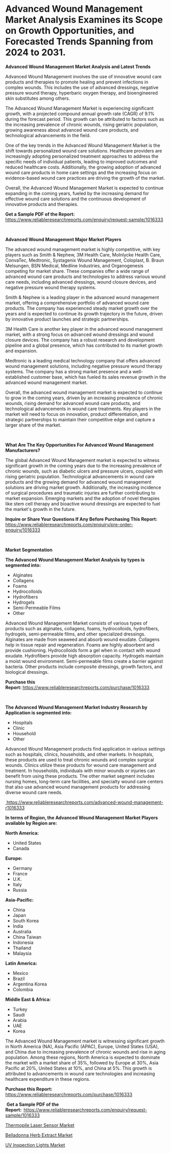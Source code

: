 <p><h1>Advanced Wound Management Market Analysis Examines its Scope on Growth Opportunities, and Forecasted Trends Spanning from 2024 to 2031.</h1></p><p><strong>Advanced Wound Management Market Analysis and Latest Trends</strong></p>
<p><p>Advanced Wound Management involves the use of innovative wound care products and therapies to promote healing and prevent infections in complex wounds. This includes the use of advanced dressings, negative pressure wound therapy, hyperbaric oxygen therapy, and bioengineered skin substitutes among others.</p><p>The Advanced Wound Management Market is experiencing significant growth, with a projected compound annual growth rate (CAGR) of 9.1% during the forecast period. This growth can be attributed to factors such as the increasing prevalence of chronic wounds, rising geriatric population, growing awareness about advanced wound care products, and technological advancements in the field.</p><p>One of the key trends in the Advanced Wound Management Market is the shift towards personalized wound care solutions. Healthcare providers are increasingly adopting personalized treatment approaches to address the specific needs of individual patients, leading to improved outcomes and reduced healthcare costs. Additionally, the growing adoption of advanced wound care products in home care settings and the increasing focus on evidence-based wound care practices are driving the growth of the market.</p><p>Overall, the Advanced Wound Management Market is expected to continue expanding in the coming years, fueled by the increasing demand for effective wound care solutions and the continuous development of innovative products and therapies.</p></p>
<p><strong>Get a Sample PDF of the Report:&nbsp;</strong> <a href="https://www.reliableresearchreports.com/enquiry/request-sample/1016333">https://www.reliableresearchreports.com/enquiry/request-sample/1016333</a></p>
<p>&nbsp;</p>
<p><strong>Advanced Wound Management Major Market Players</strong></p>
<p><p>The advanced wound management market is highly competitive, with key players such as Smith & Nephew, 3M Health Care, Molnlycke Health Care, ConvaTec, Medtronic, Systagenix Wound Management, Coloplast, B. Braun Melsungen, BSN Medical, Medline Industries, and Organogenesis competing for market share. These companies offer a wide range of advanced wound care products and technologies to address various wound care needs, including advanced dressings, wound closure devices, and negative pressure wound therapy systems.</p><p>Smith & Nephew is a leading player in the advanced wound management market, offering a comprehensive portfolio of advanced wound care products. The company has experienced steady market growth over the years and is expected to continue its growth trajectory in the future, driven by innovative product launches and strategic partnerships.</p><p>3M Health Care is another key player in the advanced wound management market, with a strong focus on advanced wound dressings and wound closure devices. The company has a robust research and development pipeline and a global presence, which has contributed to its market growth and expansion.</p><p>Medtronic is a leading medical technology company that offers advanced wound management solutions, including negative pressure wound therapy systems. The company has a strong market presence and a well-established customer base, which has fueled its sales revenue growth in the advanced wound management market.</p><p>Overall, the advanced wound management market is expected to continue to grow in the coming years, driven by an increasing prevalence of chronic wounds, rising demand for advanced wound care products, and technological advancements in wound care treatments. Key players in the market will need to focus on innovation, product differentiation, and strategic partnerships to maintain their competitive edge and capture a larger share of the market.</p></p>
<p>&nbsp;</p>
<p><strong>What Are The Key Opportunities For Advanced Wound Management Manufacturers?</strong></p>
<p><p>The global Advanced Wound Management market is expected to witness significant growth in the coming years due to the increasing prevalence of chronic wounds, such as diabetic ulcers and pressure ulcers, coupled with rising geriatric population. Technological advancements in wound care products and the growing demand for advanced wound management solutions are driving market growth. Additionally, the increasing incidence of surgical procedures and traumatic injuries are further contributing to market expansion. Emerging markets and the adoption of novel therapies like stem cell therapy and bioactive wound dressings are expected to fuel the market's growth in the future.</p></p>
<p><strong>Inquire or Share Your Questions If Any Before Purchasing This Report:</strong> <a href="https://www.reliableresearchreports.com/enquiry/pre-order-enquiry/1016333">https://www.reliableresearchreports.com/enquiry/pre-order-enquiry/1016333</a></p>
<p>&nbsp;</p>
<p><strong>Market Segmentation</strong></p>
<p><strong>The Advanced Wound Management Market Analysis by types is segmented into:</strong></p>
<p><ul><li>Alginates</li><li>Collagens</li><li>Foams</li><li>Hydrocolloids</li><li>Hydrofibers</li><li>Hydrogels</li><li>Semi-Permeable Films</li><li>Other</li></ul></p>
<p><p>Advanced Wound Management Market consists of various types of products such as alginates, collagens, foams, hydrocolloids, hydrofibers, hydrogels, semi-permeable films, and other specialized dressings. Alginates are made from seaweed and absorb wound exudate. Collagens help in tissue repair and regeneration. Foams are highly absorbent and provide cushioning. Hydrocolloids form a gel when in contact with wound exudate. Hydrofibers provide high absorption capacity. Hydrogels maintain a moist wound environment. Semi-permeable films create a barrier against bacteria. Other products include composite dressings, growth factors, and biological dressings.</p></p>
<p><strong>Purchase this Report:&nbsp;</strong><a href="https://www.reliableresearchreports.com/purchase/1016333">https://www.reliableresearchreports.com/purchase/1016333</a></p>
<p>&nbsp;</p>
<p><strong>The Advanced Wound Management Market Industry Research by Application is segmented into:</strong></p>
<p><ul><li>Hospitals</li><li>Clinic</li><li>Household</li><li>Other</li></ul></p>
<p><p>Advanced Wound Management products find application in various settings such as hospitals, clinics, households, and other markets. In hospitals, these products are used to treat chronic wounds and complex surgical wounds. Clinics utilize these products for wound care management and treatment. In households, individuals with minor wounds or injuries can benefit from using these products. The other market segment includes nursing homes, long-term care facilities, and specialty wound care centers that also use advanced wound management products for addressing diverse wound care needs.</p></p>
<p><a href="https://www.reliableresearchreports.com/advanced-wound-management-r1016333">&nbsp;https://www.reliableresearchreports.com/advanced-wound-management-r1016333</a></p>
<p><strong>In terms of Region, the Advanced Wound Management Market Players available by Region are:</strong></p>
<p>
    <p> <strong> North America: </strong>
        <ul>
            <li>United States</li>
            <li>Canada</li>
        </ul>
        </p> 
    <p> <strong> Europe: </strong>
        <ul>
            <li>Germany</li>
            <li>France</li>
            <li>U.K.</li>
            <li>Italy</li>
            <li>Russia</li>
        </ul>
        </p> 
    <p> <strong> Asia-Pacific: </strong>
        <ul>
            <li>China</li>
            <li>Japan</li>
            <li>South Korea</li>
            <li>India</li>
            <li>Australia</li>
            <li>China Taiwan</li>
            <li>Indonesia</li>
            <li>Thailand</li>
            <li>Malaysia</li>
        </ul>
        </p> 
    <p> <strong> Latin America: </strong>
        <ul>
            <li>Mexico</li>
            <li>Brazil</li>
            <li>Argentina Korea</li>
            <li>Colombia</li>
        </ul>
        </p> 
    <p> <strong> Middle East & Africa: </strong>
        <ul>
            <li>Turkey</li>
            <li>Saudi</li>
            <li>Arabia</li>
            <li>UAE</li>
            <li>Korea</li>
        </ul>
    </p>
    </p>
<p><p>The Advanced Wound Management market is witnessing significant growth in North America (NA), Asia Pacific (APAC), Europe, United States (USA), and China due to increasing prevalence of chronic wounds and rise in aging population. Among these regions, North America is expected to dominate the market with a market share of 35%, followed by Europe at 30%, Asia Pacific at 20%, United States at 10%, and China at 5%. This growth is attributed to advancements in wound care technologies and increasing healthcare expenditure in these regions.</p></p>
<p><strong>Purchase this Report: </strong><a href="https://www.reliableresearchreports.com/purchase/1016333">https://www.reliableresearchreports.com/purchase/1016333</a></p>
<p>&nbsp;<strong>Get a Sample PDF of the Report:&nbsp;&nbsp;</strong><a href="https://www.reliableresearchreports.com/enquiry/request-sample/1016333">https://www.reliableresearchreports.com/enquiry/request-sample/1016333</a></p>
<p><strong></strong></p>
<p><p><a href="https://www.linkedin.com/pulse/thermopile-laser-sensor-market-insights-cagr-trends-growth-7iy0e">Thermopile Laser Sensor Market</a></p><p><a href="https://issuu.com/reportprime-2/docs/belladonna-herb-extract-market-size-2030.pptx">Belladonna Herb Extract Market</a></p><p><a href="https://www.linkedin.com/pulse/uv-inspection-lights-market-share-evolution-growth-trends-ub74e">UV Inspection Lights Market</a></p></p>